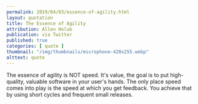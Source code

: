 ```yaml
---
permalink: 2019/04/03/essence-of-agility.html
layout: quotation
title: The Essence of Agility
attribution: Allen Holub
publication: via Twitter
published: true
categories: [ quote ]
thumbnail: "/img/thumbnails/microphone-420x255.webp"
alttext: quote
---
```


The essence of agility is NOT speed. It's value, the goal is to put high-quality, valuable 
software in your user's hands. The only place speed comes into play is the speed at 
which you get feedback. You achieve that by using short cycles and frequent small releases.

